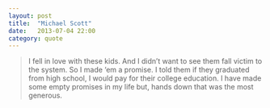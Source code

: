 ```yaml
---
layout: post
title:  "Michael Scott"
date:   2013-07-04 22:00
category: quote
---
```


> I fell in love with these kids. And I didn’t want to see them fall victim to the system. So I made ‘em a promise. I told them if they graduated from high school, I would pay for their college education. I have made some empty promises in my life but, hands down that was the most generous.